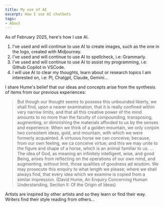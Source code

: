 ```yaml
---
title: My use of AI
excerpt: How I use AI chatbots
tags: 
- About
---
```


As of February 2025, here's how I use AI.

1. I've used and will continue to use AI to create images, such as the one in the logo, created with Midjourney.
2. I've used and will continue to use AI to spellcheck, i.e: Grammarly.
3. I've used and will continue to use AI to assist my programming, i.e: Github Copilot in VSCode.
4. I will use AI to clear my thoughts, learn about or research topics I am interested on, i.e: PI, Chatgpt, Claude, Gemini...    

I share Hume's belief that our ideas and concepts arise from the synthesis of items from our previous experiences:

>But though our thought seems to possess this unbounded liberty, we shall find, upon a nearer examination, that it is really confined within very narrow limits, and that all this creative power of the mind amounts to no more than the faculty of compounding, transposing, augmenting, or diminishing the materials afforded to us by the senses and experience. When we think of a golden mountain, we only conjoin two consistent ideas, gold, and mountain, with which we were formerly acquainted. A virtuous horse we can conceive; because, from our own feeling, we ca conceive virtue; and this we may unite to the figure and shape of a horse, which is an animal familiar to us. … The idea of God, as meaning an infinitely intelligent, wise, and good Being, arises from reflecting on the operations of our own mind, and augmenting, without limit, those qualities of goodness ad wisdom. We may prosecute this enquiry to what length we please; where we shall always find, that every idea which we examine is copied from a similar impression. (David Hume, An Enquiry Concerning Human Understanding, Section II: Of the Origin of Ideas)

Artists are inspired by other artists and so they learn or find their way. Writers find their style reading from others...